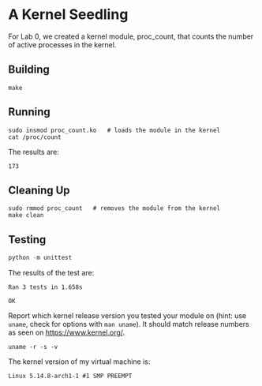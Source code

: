 # A Kernel Seedling
For Lab 0, we created a kernel module, proc_count, that counts the number of active processes in the kernel.

## Building
```shell
make
```

## Running
```shell
sudo insmod proc_count.ko   # loads the module in the kernel
cat /proc/count
```
The results are:
```
173
```

## Cleaning Up
```shell
sudo rmmod proc_count   # removes the module from the kernel
make clean
```

## Testing
```python
python -m unittest
```
The results of the test are:
```
Ran 3 tests in 1.658s

OK
```

Report which kernel release version you tested your module on
(hint: use `uname`, check for options with `man uname`).
It should match release numbers as seen on https://www.kernel.org/.

```shell
uname -r -s -v
```
The kernel version of my virtual machine is: 
```
Linux 5.14.8-arch1-1 #1 SMP PREEMPT
```